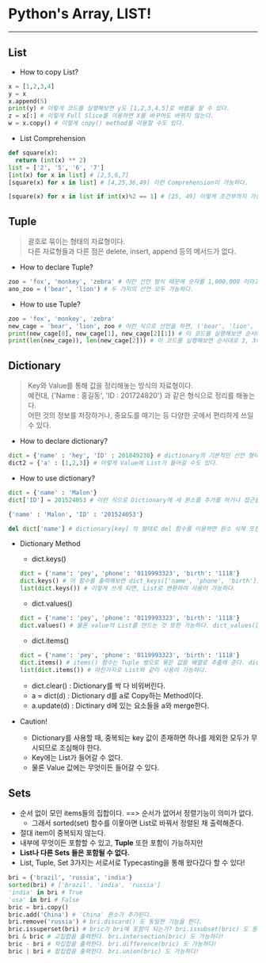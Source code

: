 # Python's Array, LIST!
---
## List
- How to copy List?
```python
x = [1,2,3,4]
y = x
x.append(5)
print(y) # 이렇게 코드를 실행해보면 y도 [1,2,3,4,5]로 바뀜을 알 수 있다.
z = x[:] # 이렇게 Full Slice를 이용하면 X를 바꾸어도 바뀌지 않는다.
w = x.copy() # 이렇게 copy() method를 이용할 수도 있다.
```

- List Comprehension
```python
def square(x):
  return (int(x) ** 2)
list = ['2', '5', '6', '7']
[int(x) for x in list] # [2,5,6,7]
[square(x) for x in list] # [4,25,36,49] 이런 Comprehension이 가능하다.

[square(x) for x in list if int(x)%2 == 1] # [25, 49] 이렇게 조건부까지 가능하다.
```

## Tuple
> 괄호로 묶이는 형태의 자료형이다.  
> 다른 자료형들과 다른 점은 delete, insert, append 등의 메서드가 없다.  

- How to declare Tuple?
```python
zoo = 'fox', 'monkey', 'zebra' # 이런 선언 방식 때문에 숫자를 1,000,000 이라고 적을 경우, (1,0,0) Tuple이 저장된다.
ano_zoo = ('bear', 'lion') # 두 가지의 선언 모두 가능하다.
```

- How to use Tuple?
```python
zoo = 'fox', 'monkey', 'zebra'
new_cage = 'bear', 'lion', zoo # 이런 식으로 선언을 하면, ('bear', 'lion', ('fox', 'monkey', 'zebra')) 가 된다.
print(new_cage[0], new_cage[1], new_cage[2][1]) # 이 코드를 실행해보면 순서대로 bear, lion, monkey가 나오게 된다. Tuple에 대한 접근 방식.
print(len(new_cage)), len(new_cage[2])) # 이 코드를 실행해보면 순서대로 3, 3이 나오게 된다. new_cage[2] == zoo 인 셈이다.
```

## Dictionary
> Key와 Value를 통해 값을 정리해놓는 방식의 자료형이다.  
> 예컨대, {'Name : 홍길동', 'ID : 201724820'} 과 같은 형식으로 정리를 해놓는다.  
> 어떤 것의 정보를 저장하거나, 중요도를 매기는 등 다양한 곳에서 편리하게 쓰일 수 있다.  

- How to declare dictionary?
```python
dict = {'name' : 'hey', 'ID' : 201849230} # dictionary의 기본적인 선언 형태이다.
dict2 = {'a' : [1,2,3]} # 이렇게 Value에 List가 들어갈 수도 있다.
```
- How to use dictionary?
```python
dict = {'name' : 'Malon'}
dict['ID'] = 201524053 # 이런 식으로 Dictionary에 새 원소를 추가를 하거나 접근을 할 수 있다.

{'name' : 'Malon', 'ID' : '201524053'}

del dict['name'] # dictionary[key] 의 형태로 del 함수를 이용하면 원소 삭제 또한 가능하다.
```
- Dictionary Method
  - dict.keys()
  ```python
  dict = {'name': 'pey', 'phone': '0119993323', 'birth': '1118'}
  dict.keys() # 이 함수를 출력해보면 dict_keys(['name', 'phone', 'birth']) 라는 Key만 모아놓은 배열이 추출된다.
  list(dict.keys()) # 이렇게 쓰게 되면, List로 변환하여 사용이 가능하다.
  ```
  - dict.values()
  ```python
  dict = {'name': 'pey', 'phone': '0119993323', 'birth': '1118'}
  dict.values() # 물론 value의 List를 만드는 것 또한 가능하다. dict_values(['pey', '0119993323', '1118'])이 추출된다.
  ```
  - dict.items()
  ```python
  dict = {'name': 'pey', 'phone': '0119993323', 'birth': '1118'}
  dict.items() # items() 함수는 Tuple 쌍으로 묶은 값을 배열로 추출해 준다. dict_items([('name', 'pey'), ('phone', '0119993323'), ('birth', '1118')])
  list(dict.items()) # 마찬가지로 List와 같이 사용이 가능하다.
  ```
  - dict.clear() : Dictionary를 싹 다 비워버린다.
  - a = dict(d) : Dictionary d를 a로 Copy하는 Method이다.
  - a.update(d) : Dictinary d에 있는 요소들을 a와 merge한다.
 
- Caution!
  - Dictionary를 사용할 때, 중복되는 key 값이 존재하면 하나를 제외한 모두가 무시되므로 조심해야 한다.
  - Key에는 List가 들어갈 수 없다.
  - 물론 Value 값에는 무엇이든 들어갈 수 있다.

## Sets
- 순서 없이 모인 items들의 집합이다. ==> 순서가 없어서 정렬기능이 의미가 없다.
  - 그래서 sorted(set) 함수를 이욯아면 List로 바꿔서 정렬된 채 출력해준다.
- 절대 item이 중복되지 않는다.
- 내부에 무엇이든 포함할 수 있고, __Tuple__ 또한 포함이 가능하지만
- __List나 다른 Sets 들은 포함될 수 없다.__
- List, Tuple, Set 3가지는 서로서로 Typecasting을 통해 왔다갔다 할 수 있다!
```python
bri = {'brazil', 'russia', 'india'}
sorted(bri) # ['brazil', 'india', 'russia']
'india' in bri # True
'usa' in bri # False
bric = bri.copy()
bric.add('China') # 'China' 원소가 추가된다.
bri.remove('russia') # bri.discard() 도 동일한 기능을 한다.
bric.issuperset(bri) # bric가 bri에 포함이 되는가? bri.issubset(bric) 도 동일한 기능을 한다.
bri & bric # 교집합을 출력한다. bri.intersection(bric) 도 가능하다!
bric - bri # 차집합을 출력한다. bri.difference(bric) 도 가능하다!
bric | bri # 합집합을 출력한다. bri.union(bric) 도 가능하다!
```
